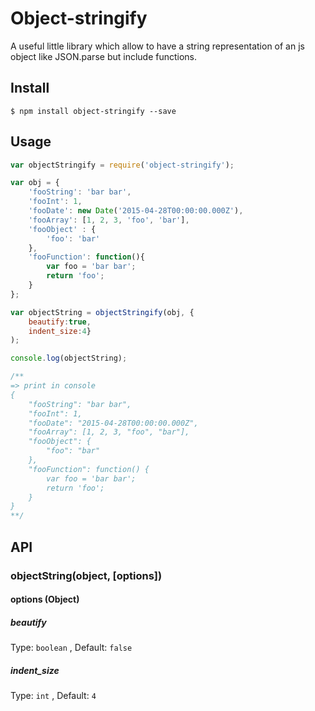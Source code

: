 # Object-stringify

A useful little library which allow to have a string representation of an js object like JSON.parse but include functions.

## Install
```shell
$ npm install object-stringify --save
```

## Usage

```js
var objectStringify = require('object-stringify');

var obj = {
    'fooString': 'bar bar',
    'fooInt': 1,
    'fooDate': new Date('2015-04-28T00:00:00.000Z'),
    'fooArray': [1, 2, 3, 'foo', 'bar'],
    'fooObject' : {
        'foo': 'bar'
    },
    'fooFunction': function(){
        var foo = 'bar bar';
        return 'foo';
    }
};

var objectString = objectStringify(obj, {
    beautify:true, 
    indent_size:4}
);

console.log(objectString);

/**
=> print in console
{
    "fooString": "bar bar",
    "fooInt": 1,
    "fooDate": "2015-04-28T00:00:00.000Z",
    "fooArray": [1, 2, 3, "foo", "bar"],
    "fooObject": {
        "foo": "bar"
    },
    "fooFunction": function() {
        var foo = 'bar bar';
        return 'foo';
    }
}
**/
```

## API
### objectString(object, [options])
#### options (Object)
##### beautify
Type: `boolean` , Default: `false`
##### indent_size
Type: `int` ,  Default: `4`
